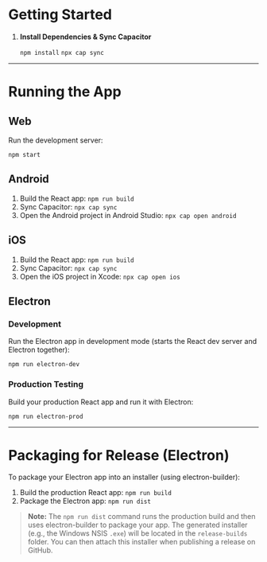 # Getting Started

1. **Install Dependencies & Sync Capacitor**

   `npm install`
   `npx cap sync`

---

# Running the App

## Web
Run the development server:

   `npm start`

## Android
1. Build the React app:
   `npm run build`
2. Sync Capacitor:
   `npx cap sync`
3. Open the Android project in Android Studio:
   `npx cap open android`

## iOS
1. Build the React app:
   `npm run build`
2. Sync Capacitor:
   `npx cap sync`
3. Open the iOS project in Xcode:
   `npx cap open ios`

## Electron

### Development
Run the Electron app in development mode (starts the React dev server and Electron together):

   `npm run electron-dev`

### Production Testing
Build your production React app and run it with Electron:

   `npm run electron-prod`

---

# Packaging for Release (Electron)

To package your Electron app into an installer (using electron-builder):

1. Build the production React app:
   `npm run build`
3. Package the Electron app:
   `npm run dist`

> **Note:** The `npm run dist` command runs the production build and then uses electron-builder to package your app. The generated installer (e.g., the Windows NSIS `.exe`) will be located in the `release-builds` folder. You can then attach this installer when publishing a release on GitHub.
